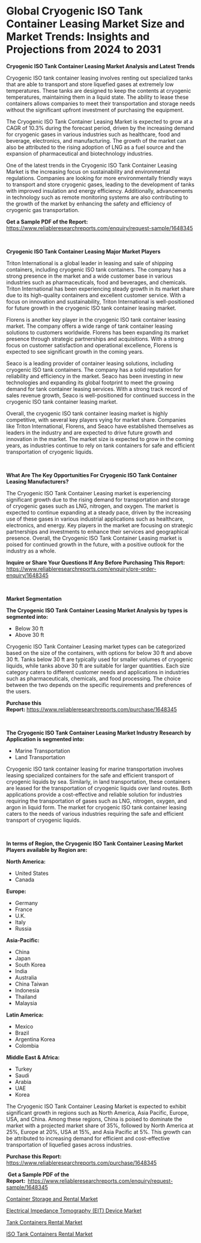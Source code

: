 <p><h1>Global Cryogenic ISO Tank Container Leasing Market Size and Market Trends: Insights and Projections from 2024 to 2031</h1></p><p><strong>Cryogenic ISO Tank Container Leasing Market Analysis and Latest Trends</strong></p>
<p><p>Cryogenic ISO tank container leasing involves renting out specialized tanks that are able to transport and store liquefied gases at extremely low temperatures. These tanks are designed to keep the contents at cryogenic temperatures, maintaining them in a liquid state. The ability to lease these containers allows companies to meet their transportation and storage needs without the significant upfront investment of purchasing the equipment.</p><p>The Cryogenic ISO Tank Container Leasing Market is expected to grow at a CAGR of 10.3% during the forecast period, driven by the increasing demand for cryogenic gases in various industries such as healthcare, food and beverage, electronics, and manufacturing. The growth of the market can also be attributed to the rising adoption of LNG as a fuel source and the expansion of pharmaceutical and biotechnology industries.</p><p>One of the latest trends in the Cryogenic ISO Tank Container Leasing Market is the increasing focus on sustainability and environmental regulations. Companies are looking for more environmentally friendly ways to transport and store cryogenic gases, leading to the development of tanks with improved insulation and energy efficiency. Additionally, advancements in technology such as remote monitoring systems are also contributing to the growth of the market by enhancing the safety and efficiency of cryogenic gas transportation.</p></p>
<p><strong>Get a Sample PDF of the Report:&nbsp;</strong> <a href="https://www.reliableresearchreports.com/enquiry/request-sample/1648345">https://www.reliableresearchreports.com/enquiry/request-sample/1648345</a></p>
<p>&nbsp;</p>
<p><strong>Cryogenic ISO Tank Container Leasing Major Market Players</strong></p>
<p><p>Triton International is a global leader in leasing and sale of shipping containers, including cryogenic ISO tank containers. The company has a strong presence in the market and a wide customer base in various industries such as pharmaceuticals, food and beverages, and chemicals. Triton International has been experiencing steady growth in its market share due to its high-quality containers and excellent customer service. With a focus on innovation and sustainability, Triton International is well-positioned for future growth in the cryogenic ISO tank container leasing market.</p><p>Florens is another key player in the cryogenic ISO tank container leasing market. The company offers a wide range of tank container leasing solutions to customers worldwide. Florens has been expanding its market presence through strategic partnerships and acquisitions. With a strong focus on customer satisfaction and operational excellence, Florens is expected to see significant growth in the coming years.</p><p>Seaco is a leading provider of container leasing solutions, including cryogenic ISO tank containers. The company has a solid reputation for reliability and efficiency in the market. Seaco has been investing in new technologies and expanding its global footprint to meet the growing demand for tank container leasing services. With a strong track record of sales revenue growth, Seaco is well-positioned for continued success in the cryogenic ISO tank container leasing market.</p><p>Overall, the cryogenic ISO tank container leasing market is highly competitive, with several key players vying for market share. Companies like Triton International, Florens, and Seaco have established themselves as leaders in the industry and are expected to drive future growth and innovation in the market. The market size is expected to grow in the coming years, as industries continue to rely on tank containers for safe and efficient transportation of cryogenic liquids.</p></p>
<p>&nbsp;</p>
<p><strong>What Are The Key Opportunities For Cryogenic ISO Tank Container Leasing Manufacturers?</strong></p>
<p><p>The Cryogenic ISO Tank Container Leasing market is experiencing significant growth due to the rising demand for transportation and storage of cryogenic gases such as LNG, nitrogen, and oxygen. The market is expected to continue expanding at a steady pace, driven by the increasing use of these gases in various industrial applications such as healthcare, electronics, and energy. Key players in the market are focusing on strategic partnerships and investments to enhance their services and geographical presence. Overall, the Cryogenic ISO Tank Container Leasing market is poised for continued growth in the future, with a positive outlook for the industry as a whole.</p></p>
<p><strong>Inquire or Share Your Questions If Any Before Purchasing This Report:</strong> <a href="https://www.reliableresearchreports.com/enquiry/pre-order-enquiry/1648345">https://www.reliableresearchreports.com/enquiry/pre-order-enquiry/1648345</a></p>
<p>&nbsp;</p>
<p><strong>Market Segmentation</strong></p>
<p><strong>The Cryogenic ISO Tank Container Leasing Market Analysis by types is segmented into:</strong></p>
<p><ul><li>Below 30 ft</li><li>Above 30 ft</li></ul></p>
<p><p>Cryogenic ISO Tank Container Leasing market types can be categorized based on the size of the containers, with options for below 30 ft and above 30 ft. Tanks below 30 ft are typically used for smaller volumes of cryogenic liquids, while tanks above 30 ft are suitable for larger quantities. Each size category caters to different customer needs and applications in industries such as pharmaceuticals, chemicals, and food processing. The choice between the two depends on the specific requirements and preferences of the users.</p></p>
<p><strong>Purchase this Report:&nbsp;</strong><a href="https://www.reliableresearchreports.com/purchase/1648345">https://www.reliableresearchreports.com/purchase/1648345</a></p>
<p>&nbsp;</p>
<p><strong>The Cryogenic ISO Tank Container Leasing Market Industry Research by Application is segmented into:</strong></p>
<p><ul><li>Marine Transportation</li><li>Land Transportation</li></ul></p>
<p><p>Cryogenic ISO tank container leasing for marine transportation involves leasing specialized containers for the safe and efficient transport of cryogenic liquids by sea. Similarly, in land transportation, these containers are leased for the transportation of cryogenic liquids over land routes. Both applications provide a cost-effective and reliable solution for industries requiring the transportation of gases such as LNG, nitrogen, oxygen, and argon in liquid form. The market for cryogenic ISO tank container leasing caters to the needs of various industries requiring the safe and efficient transport of cryogenic liquids.</p></p>
<p>&nbsp;</p>
<p><strong>In terms of Region, the Cryogenic ISO Tank Container Leasing Market Players available by Region are:</strong></p>
<p>
    <p> <strong> North America: </strong>
        <ul>
            <li>United States</li>
            <li>Canada</li>
        </ul>
        </p> 
    <p> <strong> Europe: </strong>
        <ul>
            <li>Germany</li>
            <li>France</li>
            <li>U.K.</li>
            <li>Italy</li>
            <li>Russia</li>
        </ul>
        </p> 
    <p> <strong> Asia-Pacific: </strong>
        <ul>
            <li>China</li>
            <li>Japan</li>
            <li>South Korea</li>
            <li>India</li>
            <li>Australia</li>
            <li>China Taiwan</li>
            <li>Indonesia</li>
            <li>Thailand</li>
            <li>Malaysia</li>
        </ul>
        </p> 
    <p> <strong> Latin America: </strong>
        <ul>
            <li>Mexico</li>
            <li>Brazil</li>
            <li>Argentina Korea</li>
            <li>Colombia</li>
        </ul>
        </p> 
    <p> <strong> Middle East & Africa: </strong>
        <ul>
            <li>Turkey</li>
            <li>Saudi</li>
            <li>Arabia</li>
            <li>UAE</li>
            <li>Korea</li>
        </ul>
    </p>
    </p>
<p><p>The Cryogenic ISO Tank Container Leasing Market is expected to exhibit significant growth in regions such as North America, Asia Pacific, Europe, USA, and China. Among these regions, China is poised to dominate the market with a projected market share of 35%, followed by North America at 25%, Europe at 20%, USA at 15%, and Asia Pacific at 5%. This growth can be attributed to increasing demand for efficient and cost-effective transportation of liquefied gases across industries.</p></p>
<p><strong>Purchase this Report: </strong><a href="https://www.reliableresearchreports.com/purchase/1648345">https://www.reliableresearchreports.com/purchase/1648345</a></p>
<p>&nbsp;<strong>Get a Sample PDF of the Report:&nbsp;&nbsp;</strong><a href="https://www.reliableresearchreports.com/enquiry/request-sample/1648345">https://www.reliableresearchreports.com/enquiry/request-sample/1648345</a></p>
<p><strong></strong></p>
<p><p><a href="https://github.com/dimitrishawkinswaynenp91rgz/Market-Research-Report-List-1/blob/main/container-storage-and-rental-market.md">Container Storage and Rental Market</a></p><p><a href="https://github.com/pizolina/Market-Research-Report-List-3/blob/main/electrical-impedance-tomography-eit-device-market.md">Electrical Impedance Tomography (EIT) Device Market</a></p><p><a href="https://github.com/changoleonlaverguenzanoexiste/Market-Research-Report-List-2/blob/main/tank-containers-rental-market.md">Tank Containers Rental Market</a></p><p><a href="https://github.com/tamvrosiya/Market-Research-Report-List-3/blob/main/iso-tank-containers-rental-market.md">ISO Tank Containers Rental Market</a></p></p>